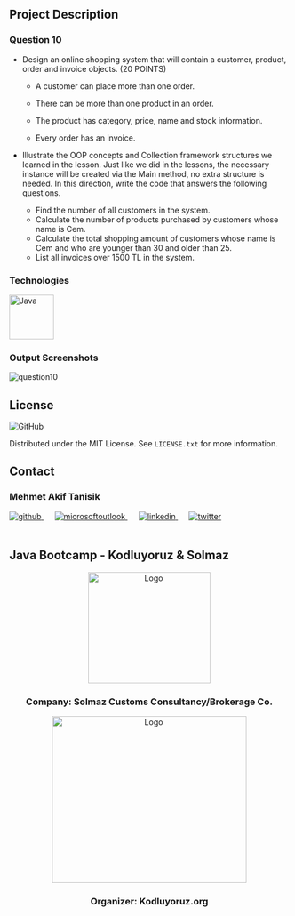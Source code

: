 <!-- ABOUT THE PROJECT -->
## Project Description

### Question 10
- Design an online shopping system that will contain a customer, product, order and invoice objects. (20 POINTS)

    - A customer can place more than one order.

    - There can be more than one product in an order.

    - The product has category, price, name and stock information.

    - Every order has an invoice.

- Illustrate the OOP concepts and Collection framework structures we learned in the lesson. Just like we did in the lessons, the necessary instance will be created via the Main method, no extra structure is needed. In this direction, write the code that answers the following questions.

    - Find the number of all customers in the system.
    - Calculate the number of products purchased by customers whose name is Cem.
    - Calculate the total shopping amount of customers whose name is Cem and who are younger than 30 and older than 25.
    - List all invoices over 1500 TL in the system.

<!-- TECHNOLOGIES -->
### Technologies

<a href="https://www.java.com/" target="_blank"><img src="../../../outputImages/logos/java.svg" alt="Java" height="80" /></a>




<!-- OUTPUT SCREENSHOTS -->
### Output Screenshots

<img src="../../../outputImages/week1/question10.png" alt="question10" />


<!-- LICENSE -->
## License
![GitHub](https://img.shields.io/github/license/mehmet-akif-tanisik/JavaBootcamp-Kodluyoruz-Solmaz?style=for-the-badge)

Distributed under the MIT License. See `LICENSE.txt` for more information.




<!-- CONTACT -->
## Contact

### Mehmet Akif Tanisik

<a href="https://github.com/mehmet-akif-tanisik" target="_blank">
<img  src=https://img.shields.io/badge/github-%2324292e.svg?&style=for-the-badge&logo=github&logoColor=white alt=github style="margin-bottom: 20px;" />
</a>
<a href = "mailto:matnsk@outlook.com?subject = Feedback&body = Message">
<img src=https://img.shields.io/badge/send-email-email?&style=for-the-badge&logo=microsoftoutlook&color=CD5C5C alt=microsoftoutlook style="margin-bottom: 20px; margin-left:20px" />
</a>
<a href="https://linkedin.com/in/mehmet-akif-tanisik" target="_blank">
<img src=https://img.shields.io/badge/linkedin-%231E77B5.svg?&style=for-the-badge&logo=linkedin&logoColor=white alt=linkedin style="margin-bottom: 20px; margin-left:20px" />
</a>  
<a href="https://twitter.com/makiftanisik" target="_blank">
<img src=https://img.shields.io/badge/twitter-%2300acee.svg?&style=for-the-badge&logo=twitter&logoColor=white alt=twitter style="margin-bottom: 20px; margin-left:20px" />
</a>

<!-- PROJECT-BOOTCAMP-PRACTICUM PART -->
<br />

## Java Bootcamp - Kodluyoruz & Solmaz
<div align="center">
  <a href="https://www.solmaz.com">
    <img src="../../../outputImages/logos/solmaz-logo.jpg" alt="Logo" width="220" height="200">
  </a>

<h3 align="center">Company: Solmaz Customs Consultancy/Brokerage Co.</h3>
</div>

<div align="center">
  <a href="https://kodluyoruz.org/tr/kodluyoruz/">
    <img src="../../../outputImages/logos/kodluyoruz-logo.png" alt="Logo" width="350" height="300">
  </a>
<h3 align="center">Organizer: Kodluyoruz.org</h3>
</div>


